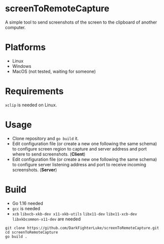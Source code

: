 # screenToRemoteCapture
A simple tool to send screenshots of the screen to the clipboard of another computer.

# Platforms
- Linux
- Windows
- MacOS (not tested, waiting for someone)

# Requirements
`xclip` is needed on Linux.

# Usage
- Clone repository and `go build` it.
- Edit configuration file (or create a new one following the same schema) to configure screen region to capture and server address and port where to send screenshots. (<b>Client</b>)
- Edit configuration file (or create a new one following the same schema) to configure server listening address and port to receive incoming screenshots. (<b>Server</b>)

# Build
- Go 1.16 needed
- `gcc` is needed
- `xcb` `libxcb-xkb-dev x11-xkb-utils` `libx11-dev` `libx11-xcb-dev` `libxkbcommon-x11-dev` are needed

```
git clone https://github.com/DarkFighterLuke/screenToRemoteCapture.git
cd screenToRemoteCapture
go build .
```
